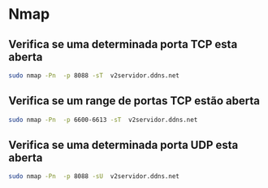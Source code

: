 # Nmap

## Verifica se uma determinada porta TCP esta aberta

```sh
sudo nmap -Pn  -p 8088 -sT  v2servidor.ddns.net
```

## Verifica se um range de portas TCP estão aberta

```sh
sudo nmap -Pn  -p 6600-6613 -sT  v2servidor.ddns.net
```

## Verifica se uma determinada porta UDP esta aberta

```sh
sudo nmap -Pn  -p 8088 -sU  v2servidor.ddns.net
```
